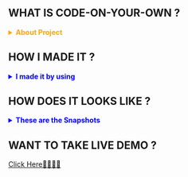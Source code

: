 ## WHAT IS CODE-ON-YOUR-OWN ?

<details><summary style="color:orange;"><strong>About Project</strong></summary>
<li>Basically , <strong>CODE-ON-YOUR-OWN</strong> is used for the coding purpose in Interviews or for the personal use also.
<li>In this any number of peoples you want to join can join and then Share their Codes with the Help of common <strong>ROOM ID</strong>.
<li>If User has no <strong>ROOM ID</strong> then it can be generated by Clicking on <strong>New Room</strong> Button.
<li>For Now it has Only One Theme for the syntax highlighting.
<li>UI Updates at Real Time when the new user Joins in the same Room or Left from the Room.
<li>Have The Avatars According to their Names.
</details>

## HOW I MADE IT ?

<details>
<summary style="color:blue;"><strong>I made it by using</strong></summary>
<li> React.js   - FrontEnd
<li> Node.js    - BackEnd
<li> Express.js - BackEnd
<li> Socket.io  - Real Time Functionality
</details>

## HOW DOES IT LOOKS LIKE ?
<details>
<summary style="color:blue;"><strong>These are the Snapshots</strong></summary>
<a href="https://ibb.co/6wgPvsC"><img src="https://i.ibb.co/Gpc2sPS/Screenshot-45.png" alt="Screenshot-45" border="0"></a>
<a href="https://ibb.co/hWJySFj"><img src="https://i.ibb.co/85L0Hgp/Screenshot-46.png" alt="Screenshot-46" border="0"></a>  
</details>


## WANT TO TAKE LIVE DEMO ?

[Click Here🔗🔗🔗🔗](https://kunals-code-on-your-own.herokuapp.com/)
